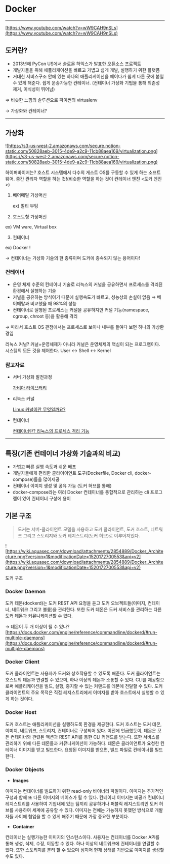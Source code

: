# Docker

---

[https://www.youtube.com/watch?v=wW9CAH9nSLs](https://www.youtube.com/watch?v=wW9CAH9nSLs)

## 도커란?

- 2013년에 PyCon US에서 솔로몬 하익스가 발표한 오픈소스 프로젝트
- 개발자들을 위해 애플리케이션을 빠르고 가볍고 쉽게 개발, 실행하기 위한 플랫폼
- 거대한 서비스구조 안에 있는 하나의 애플리케이션을 떼어다가 쉽게 다른 곳에 붙일 수 있게 해준다. 쉽게 운송가능한 컨테이너. (컨테이너 가상화 기법을 통해 의존성 제거, 이식성이 뛰어남)

⇒ 비슷한 느낌의 솔루션으로 파이썬의 virtualenv

→ 가상화와 컨테이너?

---

## 가상화

![https://s3-us-west-2.amazonaws.com/secure.notion-static.com/50828aeb-3015-4de9-a2c9-11cb88aea169/virtualization.png](https://s3-us-west-2.amazonaws.com/secure.notion-static.com/50828aeb-3015-4de9-a2c9-11cb88aea169/virtualization.png)

하이퍼바이저는? 호스트 시스템에서 다수의 게스트 OS를 구동할 수 있게 하는 소프트웨어. 중간 관리자 역할을 하는 것!(비슷한 역할을 하는 것이 컨테이너 엔진 <도커 엔진>)

1. 베어메탈 가상머신

   ex) 멀티 부팅

2. 호스트형 가상머신

ex) VM ware, Virtual box

3. 컨테이너

ex) Docker !

→ 컨테이너는 가상화 기술의 한 종류이며 도커에 종속되지 않는 용어이다!

### 컨테이너

- 운영 체제 수준의 컨테이너 기술로 리눅스의 커널을 공유하면서 프로세스를 격리된 환경에서 실행하는 기술
- 커널을 공유하는 방식이기 때문에 실행속도가 빠르고, 성능상의 손실이 없음 ⇒ 베어메탈과 비교했을 때 98%의 성능
- 컨테이너로 실행된 프로세스는 커널을 공유하지만 커널 기능(namespace, cgroup, chroot 등)을 활용해 격리

→ 따라서 호스트 OS 관점에서는 프로세스로 보이나 내부를 들여다 보면 하나의 가상환경임

리눅스 커널? 커널=운영체제가 아니라 커널은 운영체제의 핵심이 되는 프로그램이다. 시스템의 모든 것을 제어한다. User ↔ Shell ↔ Kernel

### 참고자료

- 서버 가상화 발전과정

  [가비아 라이브러리](https://library.gabia.com/contents/infrahosting/7426/)

- 리눅스 커널

  [Linux 커널이란 무엇일까요?](https://www.redhat.com/ko/topics/linux/what-is-the-linux-kernel)

- 컨테이너

  [컨테이너란? 리눅스의 프로세스 격리 기능](https://www.44bits.io/ko/keyword/linux-container#%EB%A6%AC%EB%88%85%EC%8A%A4-%EC%BB%A8%ED%85%8C%EC%9D%B4%EB%84%88%EB%9E%80)

---

## 특징(기존 컨테이너 가상화 기술과의 비교)

- 가볍고 빠른 실행 속도과 쉬운 배포
- 개발자들에게 편리한 클라이이언트 도구(Dockerfile, Docker cli, docker-compose)들을 많이제공
- 컨테이너 이미지 생성 및 공유 가능 (도커 허브를 통해)
- docker-compose라는 여러 Docker 컨테이너를 통합적으로 관리하는 cli 프로그램이 있어 컨테이너 구성에 용이

## 기본 구조

> 도커는 서버-클라이언트 모델을 사용하고 도커 클라이언트, 도커 호스트, 네트워크 그리고 스토리지와 도커 레지스트리(도커 허브)로 이루어져있다.

![https://wiki.aquasec.com/download/attachments/2854889/Docker_Architecture.png?version=1&modificationDate=1520172700553&api=v2](https://wiki.aquasec.com/download/attachments/2854889/Docker_Architecture.png?version=1&modificationDate=1520172700553&api=v2)

도커 구조

### Docker Daemon

도커 데몬(dockerd)는 도커 REST API 요청을 듣고 도커 오브젝트들(이미지, 컨테이너, 네트워크 그리고 볼륨)을 관리한다. 또한 도커 데몬은 도커 서비스를 관리하는 다른 도커 데몬과 커뮤니케이션할 수 있다.

→ 데몬이 두 개 이상이 될 수 있나? [https://docs.docker.com/engine/reference/commandline/dockerd/#run-multiple-daemons](https://docs.docker.com/engine/reference/commandline/dockerd/#run-multiple-daemons)

### Docker Client

도커 클라이언트는 사용자가 도커와 상호작용할 수 있도록 해준다. 도커 클라이언트는 호스트의 데몬과 연결할 수 있으며, 하나 이상의 데몬과 소통할 수 있다. CLI를 제공함으로써 애플리케이션을 빌드, 실행, 중지할 수 있는 커맨드를 데몬에 전달할 수 있다. 도커 클라이언트의 주요 목적은 직접 레지스트리에서 이미지를 받아 호스트에서 실행할 수 있게 하는 것이다.

### Docker Host

도커 호스트는 애플리케이션을 실행하도록 환경을 제공한다. 도커 호스트는 도커 데몬, 이미지, 네트워크, 스토리지, 컨테이너로 구성되어 있다. 이전에 언급했듯이, 데몬은 모든 컨테이너와 관련된 액션과 REST API를 통한 CLI 커맨드를 받는다. 또한 서비스를 관리하기 위해 다른 데몬들과 커뮤니케이션이 가능하다. 데몬은 클라이언트가 요청한 컨테이너 이미지를 받고 빌드한다. 요청된 이미지를 받으면, 빌드 파일로 컨테이너를 빌드한다.

### Docker Objects

- **Images**

이미지는 컨테이너를 빌드하기 위한 read-only 바이너리 파일이다. 이미지는 추가적인 구성과 함께 또 다른 이미지의 베이스가 될 수 있다. 컨테이너 이미지는 비공개 컨테이너 레지스트리를 사용하여 기업내에 있는 팀끼리 공유하거나 퍼블릭 레지스트리인 도커 허브를 사용하여 세계에 공유할 수 있다. 이미지는 전에는 가능하지 못했던 방식으로 개발자들 사이에 협업을 할 수 있게 해주기 때문에 가장 중요한 부분이다.

- **Container**

컨테이너는 실행가능한 이미지의 인스턴스이다. 사용자는 컨테이너를 Docker API를 통해 생성, 삭제, 수정, 이동할 수 있다. 하나 이상의 네트워크에 컨테이너를 연결할 수 있다. 또한 스토리지를 분리 할 수 있으며 심지어 현재 상태를 기반으로 이미지를 생성할 수도 있다.
